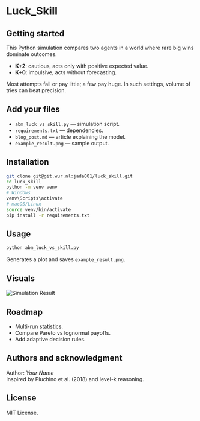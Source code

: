 # Luck_Skill

## Getting started

This Python simulation compares two agents in a world where rare big wins dominate outcomes.

- **K+2**: cautious, acts only with positive expected value.
- **K+0**: impulsive, acts without forecasting.

Most attempts fail or pay little; a few pay huge. In such settings, volume of tries can beat precision.

## Add your files

- `abm_luck_vs_skill.py` — simulation script.  
- `requirements.txt` — dependencies.  
- `blog_post.md` — article explaining the model.  
- `example_result.png` — sample output.

## Installation

```bash
git clone git@git.wur.nl:jada001/luck_skill.git
cd luck_skill
python -m venv venv
# Windows
venv\Scripts\activate
# macOS/Linux
source venv/bin/activate
pip install -r requirements.txt
```

## Usage

```bash
python abm_luck_vs_skill.py
```

Generates a plot and saves `example_result.png`.

## Visuals

![Simulation Result](./example_result.png)

## Roadmap

- Multi-run statistics.  
- Compare Pareto vs lognormal payoffs.  
- Add adaptive decision rules.

## Authors and acknowledgment

Author: *Your Name*  
Inspired by Pluchino et al. (2018) and level-k reasoning.

## License

MIT License.
